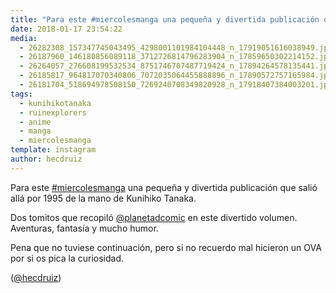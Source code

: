 ```yaml
---
title: "Para este #miercolesmanga una pequeña y divertida publicación que salió allá por 1995 de la mano de Kunihiko Tanaka"
date: 2018-01-17 23:54:22
media: 
  - 26282308_157347745043495_4298001101984104448_n_17919051616038949.jpg
  - 26187960_146180856089118_3712726814796283904_n_17859650302214152.jpg
  - 26264057_276608199532534_8751746707487719424_n_17894264578135441.jpg
  - 26185817_964817070340806_7072035064455888896_n_17890572757165984.jpg
  - 26181704_518694978508150_7269240708349820928_n_17918407384003201.jpg
tags: 
  - kunihikotanaka
  - ruinexplorers
  - anime
  - manga
  - miercolesmanga
template: instagram
author: hecdruiz
---
```


Para este [#miercolesmanga](/tags/miercolesmanga) una pequeña y divertida publicación que salió allá por 1995 de la mano de Kunihiko Tanaka.


Dos tomitos que recopiló [@planetadcomic](https://instagram.com/planetadcomic) en este divertido volumen. Aventuras, fantasía y mucho humor.


Pena que no tuviese continuación, pero si no recuerdo mal hicieron un OVA por si os pica la curiosidad.




([@hecdruiz](https://instagram.com/hecdruiz))





